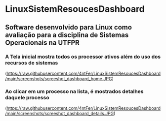 # LinuxSistemResoucesDashboard
## Software desenvolvido para Linux como avaliação para a disciplina de Sistemas Operacionais na UTFPR

### A Tela inicial mostra todos os processor ativos além do uso dos recursos de sistemas
(https://raw.githubusercontent.com/4ntFer/LinuxSistemResoucesDashboard/main/screenshots/screeshot_dashboard_home.JPG)

### Ao clicar em um processo na lista, é mostrados detalhes daquele processo

(https://raw.githubusercontent.com/4ntFer/LinuxSistemResoucesDashboard/main/screenshots/screeshot_dashboard_details.JPG)

